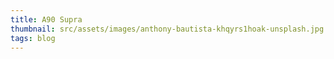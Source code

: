 ```yaml
---
title: A90 Supra
thumbnail: src/assets/images/anthony-bautista-khqyrs1hoak-unsplash.jpg
tags: blog
---
```

